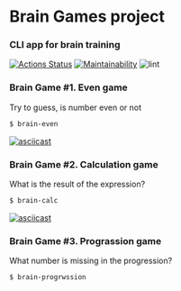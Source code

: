 # Brain Games project
### CLI app for brain training

[![Actions Status](https://github.com/LenaRib/frontend-project-lvl1/workflows/hexlet-check/badge.svg)](https://github.com/LenaRib/frontend-project-lvl1/actions) [![Maintainability](https://api.codeclimate.com/v1/badges/a99a88d28ad37a79dbf6/maintainability)](https://codeclimate.com/github/codeclimate/codeclimate/maintainability) ![lint](https://github.com/LenaRib/frontend-project-lvl1/workflows/lint/badge.svg?branch=main)

### Brain Game #1. Even game
Try to guess, is number even or not
```sh
$ brain-even
```
[![asciicast](https://asciinema.org/a/8hwq4tY9fRw7kNrMHT6i1fcLr.svg)](https://asciinema.org/a/8hwq4tY9fRw7kNrMHT6i1fcLr)

### Brain Game #2. Calculation game
What is the result of the expression?
```sh
$ brain-calc
```
[![asciicast](https://asciinema.org/a/Dsc7BYllZunHF76Ms5dSO0ab9.svg)](https://asciinema.org/a/Dsc7BYllZunHF76Ms5dSO0ab9)

### Brain Game #3. Prograssion game
What number is missing in the progression?
```sh
$ brain-progrwssion
